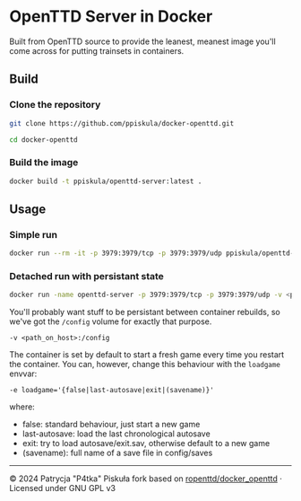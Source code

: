 # OpenTTD Server in Docker

Built from OpenTTD source to provide the leanest, meanest image you'll come across for putting trainsets in containers.

## Build
### Clone the repository
```bash
git clone https://github.com/ppiskula/docker-openttd.git
```
```bash
cd docker-openttd
```
### Build the image
```bash
docker build -t ppiskula/openttd-server:latest .
```

## Usage
### Simple run
```bash
docker run --rm -it -p 3979:3979/tcp -p 3979:3979/udp ppiskula/openttd-server:latest
```

### Detached run with persistant state
```bash
docker run -name openttd-server -p 3979:3979/tcp -p 3979:3979/udp -v <path_on_host>:/config -e loadgame='exit' -d ppiskula/openttd-server:latest
```

You'll probably want stuff to be persistant between container rebuilds, so we've got the `/config` volume for exactly that purpose.

```
-v <path_on_host>:/config
```

The container is set by default to start a fresh game every time you restart the container. You can, however, change this behaviour with the `loadgame` envvar:
```
-e loadgame='{false|last-autosave|exit|(savename)}'
```
where:
* false: standard behaviour, just start a new game
* last-autosave: load the last chronological autosave
* exit: try to load autosave/exit.sav, otherwise default to a new game
* (savename): full name of a save file in config/saves

---
&copy; 2024 Patrycja "P4tka" Piskuła fork based on [ropenttd/docker_openttd](https://github.com/ropenttd/docker_openttd) &middot; Licensed under GNU GPL v3